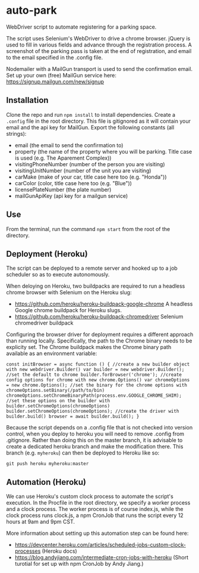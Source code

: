 # auto-park
WebDriver script to automate registering for a parking space.

The script uses Selenium's WebDriver to drive a chrome browser. jQuery is used to fill in various fields and advance through the registration process. A screenshot of the parking pass 
is taken at the end of registration, and email to the email specified in the .config file. 

Nodemailer with a MailGun transport is used to send the confirmation email. Set up your own (free) MailGun service here: https://signup.mailgun.com/new/signup

## Installation
Clone the repo and run `npm install` to install dependencies.
Create a `.config` file in the root directory. This file is gitignored as it will contain your email and the api key for MailGun. Export the following constants (all strings):
  - email (the email to send the confirmation to)
  - property (the name of the property where you will be parking. Title case is used (e.g. The Aparement Complex))
  - visitingPhoneNumber (number of the person you are visiting)
  - visitingUnitNumber (number of the unit you are visiting)
  - carMake (make of your car, title case here too (e.g. "Honda"))
  - carColor (color, title case here too (e.g. "Blue"))
  - licensePlateNumber (the plate number)
  - mailGunApiKey (api key for a mailgun service)

## Use
From the terminal, run the command `npm start` from the root of the directory. 

## Deployment (Heroku)
The script can be deployed to a remote server and hooked up to a job scheduler so as to
execute autonomously. 

When deloying on Heroku, two buildpacks are required to run a headless chrome browser 
with Selenium on the Heroku slug:

  - https://github.com/heroku/heroku-buildpack-google-chrome
    A headless Google chrome buildpack for Heroku slugs.
  - https://github.com/heroku/heroku-buildpack-chromedriver
    Selenium chromedriver buildpack 

Configuring the browser driver for deployment requires a different approach than running 
locally. Specifically, the path to the Chrome binary needs to be explicity set. The Chrome buildpack makes the Chrome binary path available as an environment variable:

`const initBrowser = async function () {
  //create a new builder object with new webdriver.Builder()
  var builder = new webdriver.Builder();
  //set the default to chrome
  builder.forBrowser('chrome');
  //create config options for chrome with new chrome.Options()
  var chromeOptions = new chrome.Options();
  //set the binary for the chrome options with chromeOptions.setBinary(/path/to/bin)
  chromeOptions.setChromeBinaryPath(process.env.GOOGLE_CHROME_SHIM);
  //set these options on the builder with builder.setChromeOptions(chromeOptions)
  builder.setChromeOptions(chromeOptions);
  //create the driver with builder.build()
  browser = await builder.build();
}`

Because the script depends on a .config file that is not checked into version control, when you deploy to heroku you will need to remove .config from .gitignore. Rather than doing this on the master branch, it is advisable to create a dedicated heroku branch and make the modification there. This branch (e.g. `myheroku`) can then be deployed to Heroku like so:

`git push heroku myheroku:master`

## Automation (Heroku)

We can use Heroku's custom clock process to automate the script's execution. In the Procfile in the root directory, we specify a worker process and a clock process. The worker process is of course index.js, while the clock process runs clock.js, a npm CronJob that runs the script every 12 hours at 9am and 9pm CST. 

More information about setting up this automation step can be found here:
  
  - https://devcenter.heroku.com/articles/scheduled-jobs-custom-clock-processes (Heroku docs)
  - https://blog.andyjiang.com/intermediate-cron-jobs-with-heroku (Short turotial for set up with npm CronJob by Andy Jiang.)



